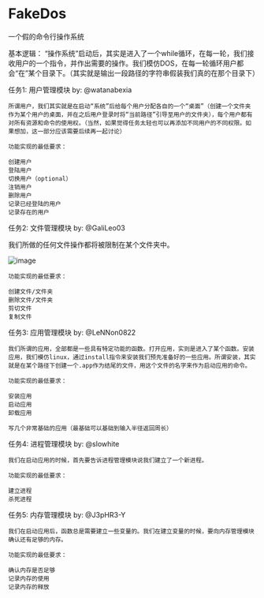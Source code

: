 # FakeDos

一个假的命令行操作系统

基本逻辑：
“操作系统”启动后，其实是进入了一个while循环，在每一轮，我们接收用户的一个指令，并作出需要的操作。我们模仿DOS，在每一轮循环用户都会“在”某个目录下。（其实就是输出一段路径的字符串假装我们真的在那个目录下）

任务1: 用户管理模块
by: @watanabexia

	所谓用户，我们其实就是在启动“系统”后给每个用户分配各自的一个“桌面”（创建一个文件夹作为某个用户的桌面，并在之后用户登录时将“当前路径”引导至用户的文件夹），每个用户都有对所有资源和命令的使用权。（当然，如果觉得任务太轻也可以再添加不同用户的不同权限。如果想加，这一部分应该需要后续再一起讨论）

	功能实现的最低要求：

	创建用户
	登陆用户
	切换用户（optional）
	注销用户
	删除用户
	记录已经登陆的用户
	记录存在的用户
	
任务2: 文件管理模块
by: @GaliLeo03

我们所做的任何文件操作都将被限制在某个文件夹中。

![image](http://github.com/watanabexia/CSC3002Project/raw/master/images/document_architecture.jpeg)

	功能实现的最低要求：
	
	创建文件/文件夹
	删除文件/文件夹
	剪切文件
	复制文件
	
任务3: 应用管理模块
by: @LeNNon0822

	我们所谓的应用，全部都是一些具有特定功能的函数。打开应用，实则是进入了某个函数。安装应用，我们模仿linux，通过install指令来安装我们预先准备好的一些应用。所谓安装，其实就是在某个路径下创建一个.app作为结尾的文件，用这个文件的名字来作为启动应用的命令。
	
	功能实现的最低要求：
	
	安装应用
	启动应用
	卸载应用
	
	写几个非常基础的应用（最基础可以基础到输入半径返回周长）


任务4: 进程管理模块
by: @slowhite

	我们在启动应用的时候，首先要告诉进程管理模块说我们建立了一个新进程。
	
	功能实现的最低要求：
	
	建立进程
	杀死进程
	
任务5: 内存管理模块
by: @J3pHR3-Y

	我们在启动应用后，函数总是需要建立一些变量的。我们在建立变量的时候，要向内存管理模块确认还有足够的内存。
	
	功能实现的最低要求：
	
	确认内存是否足够
	记录内存的使用
    记录内存的释放
